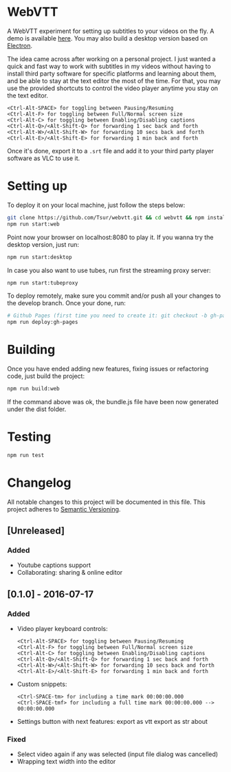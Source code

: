 # WebVTT

A WebVTT experiment for setting up subtitles to your videos on the fly. A demo is available [here](http://tsur.github.io/webvtt). You may also build a desktop version based on [Electron](https://github.com/atom/electron).

The idea came across after working on a personal project. I just wanted a quick and fast way to work with subtitles in my videos without having to install third party software for specific platforms and learning about them, and be able to stay at the text editor the most of the time. For that, you may use the provided shortcuts to control the video player anytime you stay on the text editor.

```
<Ctrl-Alt-SPACE> for toggling between Pausing/Resuming
<Ctrl-Alt-F> for toggling between Full/Normal screen size
<Ctrl-Alt-C> for toggling between Enabling/Disabling captions
<Ctrl-Alt-Q>/<Alt-Shift-Q> for forwarding 1 sec back and forth
<Ctrl-Alt-W>/<Alt-Shift-W> for forwarding 10 secs back and forth
<Ctrl-Alt-E>/<Alt-Shift-E> for forwarding 1 min back and forth
```

Once it's done, export it to a `.srt` file and add it to your third party player software as VLC to use it.

# Setting up

To deploy it on your local machine, just follow the steps below:

```bash
git clone https://github.com/Tsur/webvtt.git && cd webvtt && npm install
npm run start:web
```
Point now your browser on localhost:8080 to play it. If you wanna try the desktop version, just run:

```bash
npm run start:desktop
```

In case you also want to use tubes, run first the streaming proxy server:

```bash
npm run start:tubeproxy
```

To deploy remotely, make sure you commit and/or push all your changes to the develop branch. Once your done, run:

```bash
# Github Pages (first time you need to create it: git checkout -b gh-pages develop)
npm run deploy:gh-pages
```

# Building

Once you have ended adding new features, fixing issues or refactoring code, just build the project:

```bash
npm run build:web
```

If the command above was ok, the bundle.js file have been now generated under the dist folder.

# Testing

```bash
npm run test
```

# Changelog

All notable changes to this project will be documented in this file.
This project adheres to [Semantic Versioning](http://semver.org/).

## [Unreleased]
### Added
- Youtube captions support
- Collaborating: sharing & online editor

## [0.1.0] - 2016-07-17
### Added
- Video player keyboard controls:
    ```
    <Ctrl-Alt-SPACE> for toggling between Pausing/Resuming
    <Ctrl-Alt-F> for toggling between Full/Normal screen size
    <Ctrl-Alt-C> for toggling between Enabling/Disabling captions
    <Ctrl-Alt-Q>/<Alt-Shift-Q> for forwarding 1 sec back and forth
    <Ctrl-Alt-W>/<Alt-Shift-W> for forwarding 10 secs back and forth
    <Ctrl-Alt-E>/<Alt-Shift-E> for forwarding 1 min back and forth
    ```
- Custom snippets:
    ```
    <Ctrl-SPACE-tm> for including a time mark 00:00:00.000
    <Ctrl-SPACE-tmf> for including a full time mark 00:00:00.000 --> 00:00:00.000
    ```
- Settings button with next features:
    export as vtt
    export as str
    about

### Fixed
- Select video again if any was selected (input file dialog was cancelled)
- Wrapping text width into the editor
